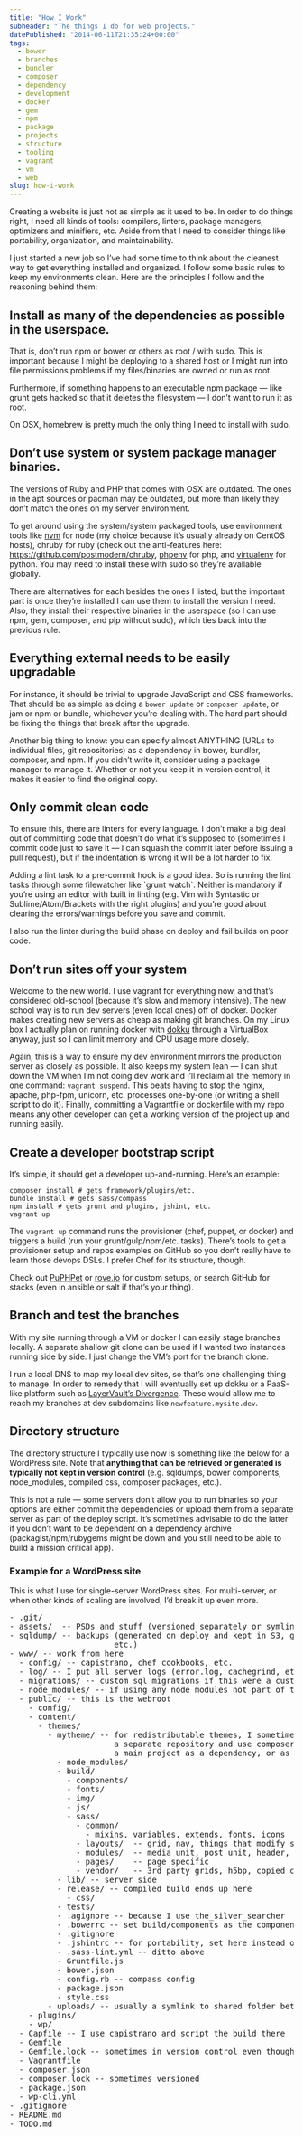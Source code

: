 ```yaml
---
title: "How I Work"
subheader: "The things I do for web projects."
datePublished: "2014-06-11T21:35:24+00:00"
tags:
  - bower
  - branches
  - bundler
  - composer
  - dependency
  - development
  - docker
  - gem
  - npm
  - package
  - projects
  - structure
  - tooling
  - vagrant
  - vm
  - web
slug: how-i-work
---
```



<p>Creating a website is just not as simple as it used to be. In order to do things right, I need all kinds of tools: compilers, linters, package managers, optimizers and minifiers, etc. Aside from that I need to consider things like portability, organization, and maintainability.</p>
<p>I just started a new job so I&#8217;ve had some time to think about the cleanest way to get everything installed and organized. I follow some basic rules to keep my environments clean. Here are the principles I follow and the reasoning behind them:</p>
<h2>Install as many of the dependencies as possible in the userspace.</h2>
<p>That is, don&#8217;t run npm or bower or others as root / with sudo. This is important because I might be deploying to a shared host or I might run into file permissions problems if my files/binaries are owned or run as root.</p>
<p>Furthermore, if something happens to an executable npm package &#8212; like grunt gets hacked so that it deletes the filesystem &#8212; I don&#8217;t want to run it as root.</p>
<p>On OSX, homebrew is pretty much the only thing I need to install with sudo.</p>
<h2>Don&#8217;t use system or system package manager binaries.</h2>
<p>The versions of Ruby and PHP that comes with OSX are outdated. The ones in the apt sources or pacman may be outdated, but more than likely they don&#8217;t match the ones on my server environment.</p>
<p>To get around using the system/system packaged tools, use environment tools like <a href="https://github.com/creationix/nvm" target="_blank">nvm</a> for node (my choice because it&#8217;s usually already on CentOS hosts), chruby for ruby (check out the anti-features here: <a href="https://github.com/postmodern/chruby" target="_blank">https://github.com/postmodern/chruby</a>, <a href="https://github.com/phpenv/phpenv">phpenv</a> for php, and <a href="http://virtualenv.readthedocs.org/en/latest/">virtualenv</a> for python. You may need to install these with sudo so they&#8217;re available globally.</p>
<p>There are alternatives for each besides the ones I listed, but the important part is once they&#8217;re installed I can use them to install the version I need. Also, they install their respective binaries in the userspace (so I can use npm, gem, composer, and pip without sudo), which ties back into the previous rule.</p>
<h2>Everything external needs to be easily upgradable</h2>
<p>For instance, it should be trivial to upgrade JavaScript and CSS frameworks. That should be as simple as doing a <code>bower update</code> or <code>composer update</code>, or jam or npm or bundle, whichever you&#8217;re dealing with. The hard part should be fixing the things that break after the upgrade.</p>
<p>Another big thing to know: you can specify almost ANYTHING (URLs to individual files, git repositories) as a dependency in bower, bundler, composer, and npm. If you didn&#8217;t write it, consider using a package manager to manage it. Whether or not you keep it in version control, it makes it easier to find the original copy.</p>
<h2>Only commit clean code</h2>
<p>To ensure this, there are linters for every language. I don&#8217;t make a big deal out of committing code that doesn&#8217;t do what it&#8217;s supposed to (sometimes I commit code just to save it &#8212; I can squash the commit later before issuing a pull request), but if the indentation is wrong it will be a lot harder to fix.</p>
<p>Adding a lint task to a pre-commit hook is a good idea. So is running the lint tasks through some filewatcher like `grunt watch`. Neither is mandatory if you&#8217;re using an editor with built in linting (e.g. Vim with Syntastic or Sublime/Atom/Brackets with the right plugins) and you&#8217;re good about clearing the errors/warnings before you save and commit.</p>
<p>I also run the linter during the build phase on deploy and fail builds on poor code.</p>
<h2>Don&#8217;t run sites off your system</h2>
<p>Welcome to the new world. I use vagrant for everything now, and that&#8217;s considered old-school (because it&#8217;s slow and memory intensive). The new school way is to run dev servers (even local ones) off of docker. Docker makes creating new servers as cheap as making git branches. On my Linux box I actually plan on running docker with <a href="https://github.com/progrium/dokku" target="_blank">dokku</a> through a VirtualBox anyway, just so I can limit memory and CPU usage more closely.</p>
<p>Again, this is a way to ensure my dev environment mirrors the production server as closely as possible. It also keeps my system lean &#8212; I can shut down the VM when I&#8217;m not doing dev work and I&#8217;ll reclaim all the memory in one command: <code>vagrant suspend</code>. This beats having to stop the nginx, apache, php-fpm, unicorn, etc. processes one-by-one (or writing a shell script to do it). Finally, committing a Vagrantfile or dockerfile with my repo means any other developer can get a working version of the project up and running easily.</p>
<h2>Create a developer bootstrap script</h2>
<p>It&#8217;s simple, it should get a developer up-and-running. Here&#8217;s an example:</p>
<pre><code>composer install # gets framework/plugins/etc.
bundle install # gets sass/compass
npm install # gets grunt and plugins, jshint, etc.
vagrant up
</code></pre>
<p>The <code>vagrant up</code> command runs the provisioner (chef, puppet, or docker) and triggers a build (run your grunt/gulp/npm/etc. tasks). There&#8217;s tools to get a provisioner setup and repos examples on GitHub so you don&#8217;t really have to learn those devops DSLs. I prefer Chef for its structure, though.</p>
<p>Check out <a href="https://puphpet.com/" target="_blank">PuPHPet</a> or <a href="http://www.rove.io/" target="_blank">rove.io</a> for custom setups, or search GitHub for stacks (even in ansible or salt if that&#8217;s your thing).</p>
<h2>Branch and test the branches</h2>
<p>With my site running through a VM or docker I can easily stage branches locally. A separate shallow git clone can be used if I wanted two instances running side by side. I just change the VM&#8217;s port for the branch clone.</p>
<p>I run a local DNS to map my local dev sites, so that&#8217;s one challenging thing to manage. In order to remedy that I will eventually set up dokku or a PaaS-like platform such as <a href="http://cosmos.layervault.com/divergence.html" target="_blank">LayerVault&#8217;s Divergence</a>. These would allow me to reach my branches at dev subdomains like <code>newfeature.mysite.dev</code>.</p>
<h2>Directory structure</h2>
<p>The directory structure I typically use now is something like the below for a WordPress site. Note that <strong>anything that can be retrieved or generated is typically not kept in version control</strong> (e.g. sqldumps, bower components, node_modules, compiled css, composer packages, etc.).</p>
<p>This is not a rule &#8212; some servers don&#8217;t allow you to run binaries so your options are either commit the dependencies or upload them from a separate server as part of the deploy script. It&#8217;s sometimes advisable to do the latter if you don&#8217;t want to be dependent on a dependency archive (packagist/npm/rubygems might be down and you still need to be able to build a mission critical app).</p>
<h3>Example for a WordPress site</h3>
<p>This is what I use for single-server WordPress sites. For multi-server, or when other kinds of scaling are involved, I&#8217;d break it up even more.</p>
<pre>- .git/
- assets/  -- PSDs and stuff (versioned separately or symlinked to dropbox)
- sqldump/ -- backups (generated on deploy and kept in S3, glacier, dropbox,
                      etc.)
- www/ -- work from here
  - config/ -- capistrano, chef cookbooks, etc.
  - log/ -- I put all server logs (error.log, cachegrind, etc) here
  - migrations/ -- custom sql migrations if this were a custom app
  - node_modules/ -- if using any node modules not part of theme
  - public/ -- this is the webroot
    - config/
    - content/
      - themes/
        - mytheme/ -- for redistributable themes, I sometimes keep these in
                      a separate repository and use composer to pull it into
                      a main project as a dependency, or as a git subtree
          - node_modules/
          - build/
            - components/
            - fonts/
            - img/
            - js/
            - sass/
              - common/
                - mixins, variables, extends, fonts, icons
              - layouts/  -- grid, nav, things that modify sets of modules
              - modules/  -- media unit, post unit, header, footer
              - pages/    -- page specific
              - vendor/   -- 3rd party grids, h5bp, copied css from components/
          - lib/ -- server side
          - release/ -- compiled build ends up here
            - css/
          - tests/
          - .agignore -- because I use the_silver_searcher
          - .bowerrc -- set build/components as the components dir
          - .gitignore
          - .jshintrc -- for portability, set here instead of in gruntfile
          - .sass-lint.yml -- ditto above
          - Gruntfile.js
          - bower.json
          - config.rb -- compass config
          - package.json
          - style.css
        - uploads/ -- usually a symlink to shared folder between releases
    - plugins/
    - wp/
  - Capfile -- I use capistrano and script the build there
  - Gemfile
  - Gemfile.lock -- sometimes in version control even though it is generated
  - Vagrantfile
  - composer.json
  - composer.lock -- sometimes versioned
  - package.json
  - wp-cli.yml
- .gitignore
- README.md
- TODO.md
</pre>


